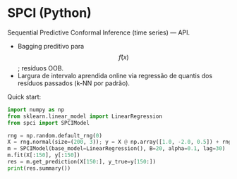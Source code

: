 # SPCI (Python)
Sequential Predictive Conformal Inference (time series) — API.

- Bagging preditivo para $$f̂(x)$$; resíduos OOB.
- Largura de intervalo aprendida online via regressão de quantis dos resíduos passados (k-NN por padrão).

Quick start:
```python
import numpy as np
from sklearn.linear_model import LinearRegression
from spci import SPCIModel

rng = np.random.default_rng(0)
X = rng.normal(size=(200, 3)); y = X @ np.array([1.0, -2.0, 0.5]) + rng.normal(0, 0.5, 200)
m = SPCIModel(base_model=LinearRegression(), B=20, alpha=0.1, lag=30)
m.fit(X[:150], y[:150])
res = m.get_prediction(X[150:], y_true=y[150:])
print(res.summary())
```
